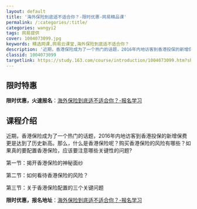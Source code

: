 ```yaml
---
layout: default
title: '海外保险到底适不适合你？-限时优惠-网易精品课'
permalink: /:categories/:title/
categories: wangyi2
tags: 网易提供
cover: 1004073099.jpg
keywords: 精选网课,网易云课堂,海外保险到底适不适合你？
description: '近期，香港保险成为了一个热门的话题，2016年内地访客到香港投保的新增保费更是达到了历史新高。那么，什么是香港保险呢？购'
classid: 1004073099
targetlink: https://study.163.com/course/introduction/1004073099.htm?share=1&shareId=1025206652&utm_campaign=share&utm_medium=iphoneShare&utm_source=&utm_u=1025206652
---
```


## 限时特惠

**限时优惠，火速报名**：[海外保险到底适不适合你？-报名学习](https://study.163.com/course/introduction/1004073099.htm?share=1&shareId=1025206652&utm_campaign=share&utm_medium=iphoneShare&utm_source=&utm_u=1025206652)

## 课程介绍

近期，香港保险成为了一个热门的话题，2016年内地访客到香港投保的新增保费更是达到了历史新高。那么，什么是香港保险呢？购买香港保险的风险有哪些？如果真的要配置香港保险，应该要注意哪些关键性的问题?



第一节：揭开香港保险的神秘面纱



第二节：如何看待香港保险的风险？     



第三节：关于香港保险配置的三个关键问题

**限时优惠，报名地址**：[海外保险到底适不适合你？-报名学习](https://study.163.com/course/introduction/1004073099.htm?share=1&shareId=1025206652&utm_campaign=share&utm_medium=iphoneShare&utm_source=&utm_u=1025206652)

